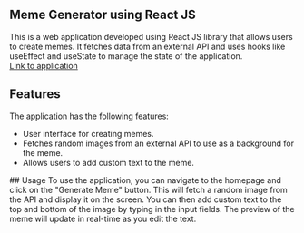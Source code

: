## Meme Generator using React JS

This is a web application developed using React JS library that allows users to create memes. It fetches data from an external API and uses hooks like useEffect and useState to manage the state of the application.
<br/>
<a href=https://damymeister.github.io/memegenerator/ target="_blank">Link to application</a>

## Features

The application has the following features:
<ul>
<li>User interface for creating memes.</li>
<li>Fetches random images from an external API to use as a background for the meme.</li>
<li>Allows users to add custom text to the meme.</li>
</ul>
## Usage
To use the application, you can navigate to the homepage and click on the "Generate Meme" button. This will fetch a random image from the API and display it on the screen.
You can then add custom text to the top and bottom of the image by typing in the input fields. The preview of the meme will update in real-time as you edit the text.
